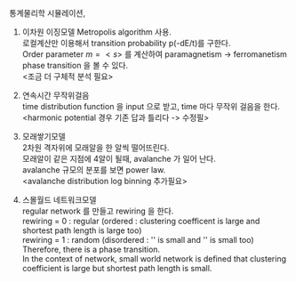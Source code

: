 통계물리학 시뮬레이션,

1. 이차원 이징모델
  Metropolis algorithm 사용.  
  로컬계산만 이용해서 transition probability p(-dE/t)를 구한다.  
  Order parameter $m = < s >$ 를 계산하여 paramagnetism -> ferromanetism phase transition 을 볼 수 있다.  
  <조금 더 구체적 분석 필요>  
  
2. 연속시간 무작위걸음  
  time distribution function 을 input 으로 받고, time 마다 무작위 걸음을 한다.  
  <harmonic potential 경우 기존 답과 틀리다 -> 수정필>  
    
3. 모래쌓기모델  
  2차원 격자위에 모래알을 한 알씩 떨어뜨린다.  
  모래알이 같은 지점에 4알이 될때, avalanche 가 일어 난다.  
  avalanche 규모의 분포를 보면 power law.  
  <avalanche distribution log binning 추가필요>  
  
4. 스몰월드 네트워크모델  
  regular network 를 만들고 rewiring 을 한다.  
  rewiring = 0  : regular (ordered : clustering coefficent is large and shortest path length is large too)  
  rewiring = 1  : random (disordered : '' is small and '' is small too)  
  Therefore, there is a phase transition.  
  In the context of network, small world network is defined that clustering coefficient is large but shortest path length is small.  
